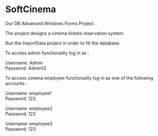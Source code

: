 # SoftCinema

Our DB Advanced Windows Forms Project.

The project designs a cinema tickets reservation system.

Run the ImportData project in order to fill the database.

To access admin functionality log in as :

  Username: Admin  
  Password: Admin13  
  
To access cinema employee functionality log in as one of the following accounts :

  Username: employee1    
  Password: 123  
  
  Username: employee2  
  Password: 123  
  
  Username: employee3  
  Password: 123  
  

